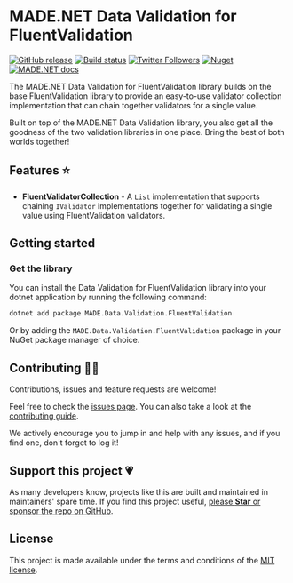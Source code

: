 # MADE.NET Data Validation for FluentValidation

[![GitHub release](https://img.shields.io/github/release/MADE-Apps/MADE.NET.svg)](https://github.com/MADE-Apps/MADE.NET/releases)
[![Build status](https://github.com/MADE-Apps/MADE.NET/actions/workflows/ci.yml/badge.svg?branch=main)](https://github.com/MADE-Apps/MADE.NET/actions/workflows/ci.yml)
[![Twitter Followers](https://img.shields.io/twitter/follow/jamesmcroft?label=follow%20%40jamesmcroft&style=flat)](https://twitter.com/jamesmcroft)
[![Nuget](https://img.shields.io/nuget/v/MADE.Data.Validation.FluentValidation.svg)](https://www.nuget.org/packages/MADE.Data.Validation.FluentValidation)
[![MADE.NET docs](https://img.shields.io/badge/docs-MADE.NET-blue.svg)](https://made-apps.github.io/MADE.NET/)

The MADE.NET Data Validation for FluentValidation library builds on the base FluentValidation library to provide an easy-to-use validator collection implementation that can chain together validators for a single value.

Built on top of the MADE.NET Data Validation library, you also get all the goodness of the two validation libraries in one place. Bring the best of both worlds together!

## Features ⭐

- **FluentValidatorCollection** - A `List` implementation that supports chaining `IValidator` implementations together for validating a single value using FluentValidation validators.

## Getting started

### Get the library

You can install the Data Validation for FluentValidation library into your dotnet application by running the following command:

```bash
dotnet add package MADE.Data.Validation.FluentValidation
```

Or by adding the `MADE.Data.Validation.FluentValidation` package in your NuGet package manager of choice.

## Contributing 🤝🏻

Contributions, issues and feature requests are welcome!

Feel free to check the [issues page](https://github.com/MADE-Apps/MADE.NET/issues). You can also take a look at the [contributing guide](https://github.com/MADE-Apps/MADE.NET/blob/main/CONTRIBUTING.md).

We actively encourage you to jump in and help with any issues, and if you find one, don't forget to log it!

## Support this project 💗

As many developers know, projects like this are built and maintained in maintainers' spare time. If you find this project useful, [please **Star** or sponsor the repo on GitHub](https://github.com/MADE-Apps/MADE.NET).

## License

This project is made available under the terms and conditions of the [MIT license](LICENSE).
